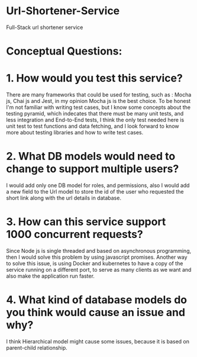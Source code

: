 
# Url-Shortener-Service
Full-Stack url shortener service

# Conceptual Questions: 

# 1. How would you test this service? 
There are many frameworks that could be used for testing, such as : Mocha js, Chai js and Jest, in my opinion Mocha js is the best choice. To be honest I'm not familiar with writing test cases, but I know some concepts about the testing pyramid, which indecates that there must be many unit tests, and less integration and End-to-End tests, I think the only test needed here is unit test to test functions and data fetching, and I look forward to know more about testing libraries and how to write test cases. 

# 2. What DB models would need to change to support multiple users? 
I would add only one DB model for roles, and permissions, also I would add a new field to the Url model to store the id of the user who requested the short link along with the url details in database. 

# 3. How can this service support 1000 concurrent requests? 
Since Node js is single threaded and based on asynchronous programming, then I would solve this problem by using javascript promises. Another way to solve this issue, is using Docker and kubernetes to have a copy of the service running on a different port, to serve as many clients as we want and also make the application run faster. 

# 4. What kind of database models do you think would cause an issue and why? 
I think Hierarchical model might cause some issues, because it is based on parent-child relationship.
